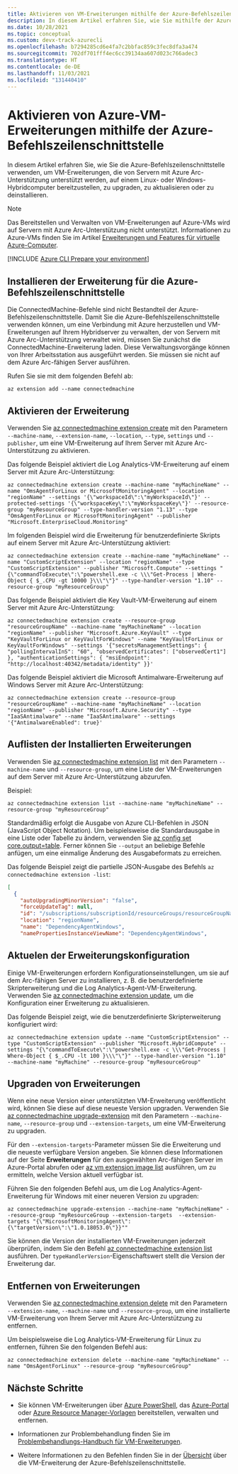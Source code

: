 ```yaml
---
title: Aktivieren von VM-Erweiterungen mithilfe der Azure-Befehlszeilenschnittstelle
description: In diesem Artikel erfahren Sie, wie Sie mithilfe der Azure-Befehlszeilenschnittstelle VM-Erweiterungen auf Servern mit Azure Arc-Unterstützung bereitstellen, die in Hybrid Cloud-Umgebungen ausgeführt werden.
ms.date: 10/28/2021
ms.topic: conceptual
ms.custom: devx-track-azurecli
ms.openlocfilehash: b7294285cd6e4fa7c2bbfac859c3fec8dfa3a474
ms.sourcegitcommit: 702df701fff4ec6cc39134aa607d023c766adec3
ms.translationtype: HT
ms.contentlocale: de-DE
ms.lasthandoff: 11/03/2021
ms.locfileid: "131440410"
---
```

# <a name="enable-azure-vm-extensions-using-the-azure-cli"></a>Aktivieren von Azure-VM-Erweiterungen mithilfe der Azure-Befehlszeilenschnittstelle

In diesem Artikel erfahren Sie, wie Sie die Azure-Befehlszeilenschnittstelle verwenden, um VM-Erweiterungen, die von Servern mit Azure Arc-Unterstützung unterstützt werden, auf einem Linux- oder Windows-Hybridcomputer bereitzustellen, zu upgraden, zu aktualisieren oder zu deinstallieren.

> [!NOTE]
> Das Bereitstellen und Verwalten von VM-Erweiterungen auf Azure-VMs wird auf Servern mit Azure Arc-Unterstützung nicht unterstützt. Informationen zu Azure-VMs finden Sie im Artikel [Erweiterungen und Features für virtuelle Azure-Computer](../../virtual-machines/extensions/overview.md).

[!INCLUDE [Azure CLI Prepare your environment](../../../includes/azure-cli-prepare-your-environment.md)]

## <a name="install-the-azure-cli-extension"></a>Installieren der Erweiterung für die Azure-Befehlszeilenschnittstelle

Die ConnectedMachine-Befehle sind nicht Bestandteil der Azure-Befehlszeilenschnittstelle. Damit Sie die Azure-Befehlszeilenschnittstelle verwenden können, um eine Verbindung mit Azure herzustellen und VM-Erweiterungen auf Ihrem Hybridserver zu verwalten, der von Servern mit Azure Arc-Unterstützung verwaltet wird, müssen Sie zunächst die ConnectedMachine-Erweiterung laden. Diese Verwaltungsvorgänge können von Ihrer Arbeitsstation aus ausgeführt werden. Sie müssen sie nicht auf dem Azure Arc-fähigen Server ausführen.

Rufen Sie sie mit dem folgenden Befehl ab:

```azurecli
az extension add --name connectedmachine
```

## <a name="enable-extension"></a>Aktivieren der Erweiterung

Verwenden Sie [az connectedmachine extension create](/cli/azure/connectedmachine/extension#az_connectedmachine_extension_create) mit den Parametern `--machine-name`, `--extension-name`, `--location`, `--type`, `settings` und `--publisher`, um eine VM-Erweiterung auf Ihrem Server mit Azure Arc-Unterstützung zu aktivieren.

Das folgende Beispiel aktiviert die Log Analytics-VM-Erweiterung auf einem Server mit Azure Arc-Unterstützung:

```azurecli
az connectedmachine extension create --machine-name "myMachineName" --name "OmsAgentForLinux or MicrosoftMonitoringAgent" --location "regionName" --settings '{\"workspaceId\":\"myWorkspaceId\"}' --protected-settings '{\"workspaceKey\":\"myWorkspaceKey\"}' --resource-group "myResourceGroup" --type-handler-version "1.13" --type "OmsAgentForLinux or MicrosoftMonitoringAgent" --publisher "Microsoft.EnterpriseCloud.Monitoring" 
```

Im folgenden Beispiel wird die Erweiterung für benutzerdefinierte Skripts auf einem Server mit Azure Arc-Unterstützung aktiviert:

```azurecli
az connectedmachine extension create --machine-name "myMachineName" --name "CustomScriptExtension" --location "regionName" --type "CustomScriptExtension" --publisher "Microsoft.Compute" --settings "{\"commandToExecute\":\"powershell.exe -c \\\"Get-Process | Where-Object { $_.CPU -gt 10000 }\\\"\"}" --type-handler-version "1.10" --resource-group "myResourceGroup"
```

Das folgende Beispiel aktiviert die Key Vault-VM-Erweiterung auf einem Server mit Azure Arc-Unterstützung:

```azurecli
az connectedmachine extension create --resource-group "resourceGroupName" --machine-name "myMachineName" --location "regionName" --publisher "Microsoft.Azure.KeyVault" --type "KeyVaultForLinux or KeyVaultForWindows" --name "KeyVaultForLinux or KeyVaultForWindows" --settings '{"secretsManagementSettings": { "pollingIntervalInS": "60", "observedCertificates": ["observedCert1"] }, "authenticationSettings": { "msiEndpoint": "http://localhost:40342/metadata/identity" }}'
```

Das folgende Beispiel aktiviert die Microsoft Antimalware-Erweiterung auf Windows Server mit Azure Arc-Unterstützung:

```azurecli
az connectedmachine extension create --resource-group "resourceGroupName" --machine-name "myMachineName" --location "regionName" --publisher "Microsoft.Azure.Security" --type "IaaSAntimalware" --name "IaaSAntimalware" --settings '{"AntimalwareEnabled": true}'
```

## <a name="list-extensions-installed"></a>Auflisten der Installierten Erweiterungen

Verwenden Sie [az connectedmachine extension list](/cli/azure/connectedmachine/extension#az_connectedmachine_extension_list) mit den Parametern `--machine-name` und `--resource-group`, um eine Liste der VM-Erweiterungen auf dem Server mit Azure Arc-Unterstützung abzurufen.

Beispiel:

```azurecli
az connectedmachine extension list --machine-name "myMachineName" --resource-group "myResourceGroup"
```

Standardmäßig erfolgt die Ausgabe von Azure CLI-Befehlen in JSON (JavaScript Object Notation). Um beispielsweise die Standardausgabe in eine Liste oder Tabelle zu ändern, verwenden Sie [az config set core.output=table](/cli/azure/reference-index). Ferner können Sie `--output` an beliebige Befehle anfügen, um eine einmalige Änderung des Ausgabeformats zu erreichen.

Das folgende Beispiel zeigt die partielle JSON-Ausgabe des Befehls `az connectedmachine extension -list`:

```json
[
  {
    "autoUpgradingMinorVersion": "false",
    "forceUpdateTag": null,
    "id": "/subscriptions/subscriptionId/resourceGroups/resourceGroupName/providers/Microsoft.HybridCompute/machines/SVR01/extensions/DependencyAgentWindows",
    "location": "regionName",
    "name": "DependencyAgentWindows",
    "namePropertiesInstanceViewName": "DependencyAgentWindows",
```

## <a name="update-extension-configuration"></a>Aktuelen der Erweiterungskonfiguration

Einige VM-Erweiterungen erfordern Konfigurationseinstellungen, um sie auf dem Arc-fähigen Server zu installieren, z. B. die benutzerdefinierte Skripterweiterung und die Log Analytics-Agent-VM-Erweiterung. Verwenden Sie [az connectedmachine extension update](/cli/azure/connectedmachine/extension#az_connectedmachine_extension_update), um die Konfiguration einer Erweiterung zu aktualisieren.

Das folgende Beispiel zeigt, wie die benutzerdefinierte Skripterweiterung konfiguriert wird:

```azurecli
az connectedmachine extension update --name "CustomScriptExtension" --type "CustomScriptExtension" --publisher "Microsoft.HybridCompute" --settings "{\"commandToExecute\":\"powershell.exe -c \\\"Get-Process | Where-Object { $_.CPU -lt 100 }\\\"\"}" --type-handler-version "1.10" --machine-name "myMachine" --resource-group "myResourceGroup"
```

## <a name="upgrade-extensions"></a>Upgraden von Erweiterungen

Wenn eine neue Version einer unterstützten VM-Erweiterung veröffentlicht wird, können Sie diese auf diese neueste Version upgraden. Verwenden Sie [az connectedmachine upgrade-extension](/cli/azure/connectedmachine) mit den Parametern `--machine-name`, `--resource-group` und `--extension-targets`, um eine VM-Erweiterung zu upgraden.

Für den `--extension-targets`-Parameter müssen Sie die Erweiterung und die neueste verfügbare Version angeben. Sie können diese Informationen auf der Seite **Erweiterungen** für den ausgewählten Arc-fähigen Server im Azure-Portal abrufen oder [az vm extension image list](/cli/azure/vm/extension/image#az_vm_extension_image_list) ausführen, um zu ermitteln, welche Version aktuell verfügbar ist.

Führen Sie den folgenden Befehl aus, um die Log Analytics-Agent-Erweiterung für Windows mit einer neueren Version zu upgraden:

```azurecli
az connectedmachine upgrade-extension --machine-name "myMachineName" --resource-group "myResourceGroup --extension-targets  --extension-targets "{\"MicrosoftMonitoringAgent\":{\"targetVersion\":\"1.0.18053.0\"}}"" 
```

Sie können die Version der installierten VM-Erweiterungen jederzeit überprüfen, indem Sie den Befehl [az connectedmachine extension list](/cli/azure/connectedmachine/extension#az_connectedmachine_extension_list) ausführen. Der `typeHandlerVersion`-Eigenschaftswert stellt die Version der Erweiterung dar.

## <a name="remove-extensions"></a>Entfernen von Erweiterungen

Verwenden Sie [az connectedmachine extension delete](/cli/azure/connectedmachine/extension#az_connectedmachine_extension_delete) mit den Parametern `--extension-name`, `--machine-name` und `--resource-group`, um eine installierte VM-Erweiterung von Ihrem Server mit Azure Arc-Unterstützung zu entfernen.

Um beispielsweise die Log Analytics-VM-Erweiterung für Linux zu entfernen, führen Sie den folgenden Befehl aus:

```azurecli
az connectedmachine extension delete --machine-name "myMachineName" --name "OmsAgentForLinux" --resource-group "myResourceGroup"
```

## <a name="next-steps"></a>Nächste Schritte

- Sie können VM-Erweiterungen über [Azure PowerShell](manage-vm-extensions-powershell.md), das [Azure-Portal](manage-vm-extensions-portal.md) oder [Azure Resource Manager-Vorlagen](manage-vm-extensions-template.md) bereitstellen, verwalten und entfernen.

- Informationen zur Problembehandlung finden Sie im [Problembehandlungs-Handbuch für VM-Erweiterungen](troubleshoot-vm-extensions.md).

- Weitere Informationen zu den Befehlen finden Sie in der [Übersicht](/cli/azure/connectedmachine/extension) über die VM-Erweiterung der Azure-Befehlszeilenschnittstelle.
